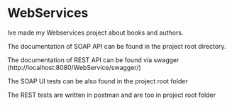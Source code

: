 # WebServices

Ive made my Webservices project about books and authors.

The documentation of SOAP API can be found in the project root directory.

The documentation of REST API can be found via swagger (http://localhost:8080/WebService/swagger/)

The SOAP UI tests can be also found in the project root folder

The REST tests are written in postman and are too in project root folder
